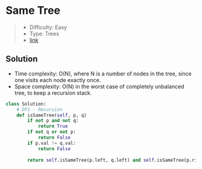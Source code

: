 # Same Tree

> - Difficulty: Easy
> - Type: Trees
> - [link](https://leetcode.com/problems/same-tree/)

## Solution
- Time complexity: O(N), where N is a number of nodes in the tree, since one visits each node exactly once.
- Space complexity: O(N) in the worst case of completely unbalanced tree, to keep a recursion stack.

```python
class Solution:
    # DFS - Recursion
    def isSameTree(self, p, q)
        if not p and not q: 
            return True
        if not q or not p:
            return False
        if p.val != q.val:
            return False
        
        return self.isSameTree(p.left, q.left) and self.isSameTree(p.right, q.right)
```
